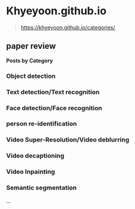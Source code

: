 # Khyeyoon.github.io

> https://khyeyoon.github.io/categories/

## paper review

**Posts by Category**

### Object detection

### Text detection/Text recognition

### Face detection/Face recognition

### person re-identification 

### Video Super-Resolution/Video deblurring

### Video decaptioning

### Video Inpainting

### Semantic segmentation

...
